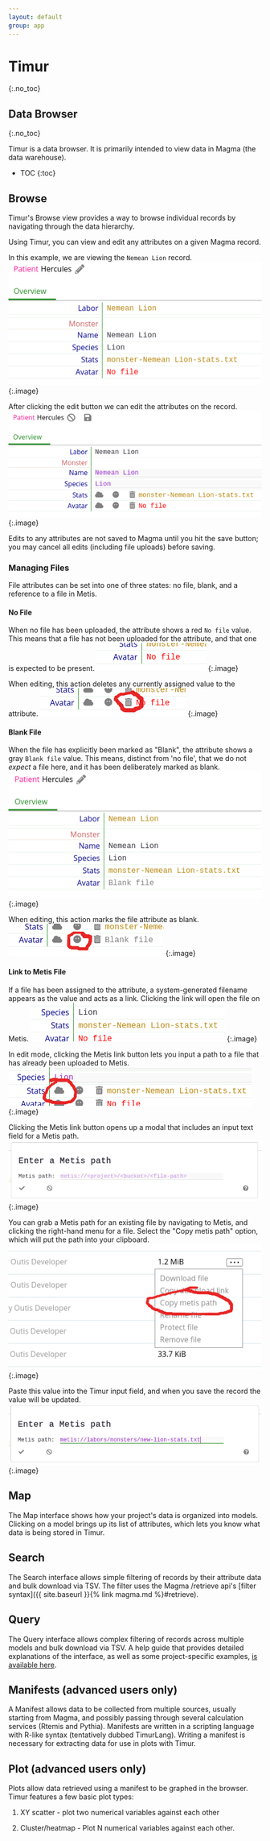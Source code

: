 ```yaml
---
layout: default
group: app
---
```


# Timur
{:.no_toc}

## Data Browser
{:.no_toc}

Timur is a data browser. It is primarily intended to view data in Magma (the data warehouse).

* TOC
{:toc}

## Browse

Timur's Browse view provides a way to browse individual records by navigating through the data hierarchy.

Using Timur, you can view and edit any attributes on a given Magma record.

In this example, we are viewing the `Nemean Lion` record.
![Viewing sample attributes on Timur](/assets/images/timur/sample-view-only.png)
{:.image}

After clicking the edit button we can edit the attributes on the record.
![Editing sample attributes on Timur reveals three buttons for file and image attributes](/assets/images/timur/sample-edit-view.png)
{:.image}

Edits to any attributes are not saved to Magma until you hit the save button;
you may cancel all edits (including file uploads) before saving.

### Managing Files

File attributes can be set into one of three states: no file, blank, and a reference to a file in Metis.

#### No File

When no file has been uploaded, the attribute shows a red `No file` value. This means that a file has not been uploaded for the attribute, and that one is expected to be present.
![No File text when file has not been uploaded](/assets/images/timur/no-file-present.png)
{:.image}

When editing, this action deletes any currently assigned value to the attribute.
![Delete button circled in the UI](/assets/images/timur/delete-file-button-callout.png)
{:.image}

#### Blank File

When the file has explicitly been marked as "Blank", the attribute shows a gray `Blank file` value. This means, distinct from 'no file', that we do not *expect* a file here, and it has been deliberately marked as blank.
![Blank File text when attribute has been marked as blank](/assets/images/timur/blank-file-attribute.png)
{:.image}

When editing, this action marks the file attribute as blank.
![Blank file button circled in the UI](/assets/images/timur/blank-file-attribute-callout.png)
{:.image}

#### Link to Metis File

If a file has been assigned to the attribute, a system-generated filename appears as the value and acts as a link. Clicking the link will open the file on Metis.
![Existing image attribute value links to the file on Metis](/assets/images/timur/link-to-view-file.png)
{:.image}

In edit mode, clicking the Metis link button lets you input a path to a file that has already been uploaded to Metis.
![Editing a Metis link opens up a modal with a new input text field](/assets/images/timur/metis-path-button.png)
{:.image}

Clicking the Metis link button opens up a modal that includes an input text field for a Metis path.
![Modal window with input field for metis path](/assets/images/timur/metis-path-modal.png)
{:.image}

You can grab a Metis path for an existing file by navigating to Metis, and clicking the right-hand menu for a file. Select the "Copy metis path" option, which will put the path into your clipboard.
![Copy metis path option in dropdown menu](/assets/images/metis/file-dropdown-copy-path.png)
{:.image}

Paste this value into the Timur input field, and when you save the record the value will be updated.
![Modal with metis path pasted into the input text field](/assets/images/timur/metis-path-modal-with-data.png)
{:.image}

## Map

The Map interface shows how your project's data is organized into models. Clicking on a model brings up its list of attributes, which lets you know what data is being stored in Timur.

## Search

The Search interface allows simple filtering of records by their attribute data and bulk download via TSV.
The filter uses the Magma /retrieve api's [filter syntax]({{ site.baseurl }}{% link magma.md %}#retrieve).

## Query

The Query interface allows complex filtering of records across multiple models and bulk download via TSV.
A help guide that provides detailed explanations of the interface, as well as some project-specific examples, [is available here](/assets/images/timur/querying_guide.pdf).

## Manifests (advanced users only)

A Manifest allows data to be collected from multiple sources, usually starting
from Magma, and possibly passing through several calculation services (Rtemis
and Pythia). Manifests are written in a scripting language with R-like syntax
(tentatively dubbed TimurLang). Writing a manifest is necessary for extracting
data for use in plots with Timur.

## Plot (advanced users only)

Plots allow data retrieved using a manifest to be graphed in the browser. Timur features a few basic plot types:

1. XY scatter - plot two numerical variables against each other

2. Cluster/heatmap - Plot N numerical variables against each other.
